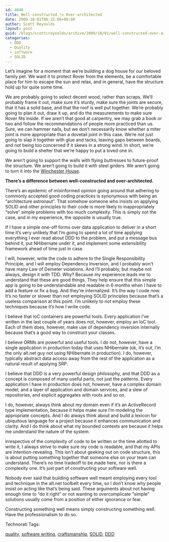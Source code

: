 ```yaml
---
id: 4046
title: Well-constructed != Over-architected
date: 2009-10-01T06:32:06+00:00
author: Scott Reynolds
layout: post
guid: /blogs/scottcreynolds/archive/2009/10/01/well-constructed-over-architected.aspx
categories:
  - DDD
  - Quality
  - software
  - SOLID
---
```

Let&#8217;s imagine for a moment that we&#8217;re building a dog house for our beloved family pet. We want it to protect Rover from the elements, be a comfortable place for him to escape the sun and relax, and in general, have the structure hold up for quite some time.

We are probably going to select decent wood, rather than scraps. We&#8217;ll probably frame it out, make sure it&#8217;s sturdy, make sure the joints are secure, that it has a solid base, and that the roof is well put together. We&#8217;re probably going to plan it out, draw it up, and do the measurements to make sure Rover fits inside. If we aren&#8217;t that good at carpentry, we may grab a book or two and follow the recommendations of people more practiced than us. Sure, we can hammer nails, but we don&#8217;t necessarily know whether a miter joint is more appropriate than a dovetail joint in this case. We&#8217;re not just going to slap it together with glue and tacks, leaving gaps between boards, and not being too concerned if it skews in a strong wind. In short, we&#8217;re going to build a shelter that we&#8217;re happy to put a loved one in.

We aren&#8217;t going to support the walls with flying buttresses to future-proof the structure. We aren&#8217;t going to build it with steel girders. We aren&#8217;t going to turn it into the [Winchester House](http://www.winchestermysteryhouse.com/).

**There&#8217;s a difference between well-constructed and over-architected.**

There&#8217;s an epidemic of misinformed opinion going around that adhering to commonly accepted good coding practices is synonymous with being an &#8220;architecture astronaut&#8221;. That somehow someone who insists on applying SOLID and other principles to their code is more likely to inappropriately &#8220;solve&#8221; simple problems with too much complexity. This is simply not the case, and in my experience, the opposite is usually true.

If I have a simple one-off forms over data application to deliver in a short time it&#8217;s very unlikely that I&#8217;m going to spend a lot of time applying everything I ever read about DDD to the problem, and put a message bus behind it, put NHibernate under it, and implement some extensibility framework ahead of time just in case.

I will, however, write the code to adhere to the Single Responsibility Principle, and I will employ Dependency Inversion, and I probably won&#8217;t have many Law of Demeter violations. And I&#8217;ll probably, but maybe not always, design it with TDD. Why? Because my experience leads me to understand that these are good things. They help ensure that this simple app is going to be understandable and readable in 6 months when I have to add a feature or fix a bug. And they&#8217;re internalized. It&#8217;s the way I code now. It&#8217;s no faster or slower than not employing SOLID principles because that&#8217;s a useless comparison at this point. I&#8217;m unlikely to _not_ employ these techniques because it&#8217;s how I write code.

I believe that IoC containers are powerful tools. Every application I&#8217;ve written in the last couple of years does not, however, employ an IoC tool. Each of them does, however, make use of dependency inversion internally because that&#8217;s a good way to construct your classes.

I believe ORMs are powerful and useful tools. I do not, however, have a single application in production today that uses NHibernate (ok, it&#8217;s out, I&#8217;m the only alt.net guy not using NHibernate in production). I do, however, typically abstract data access away from the rest of the application as a natural result of applying SRP.

I believe that DDD is a very powerful design philosophy, and that DDD as a concept is composed of many useful parts, not just the patterns. Every application I have in production does not, however, have a complex domain model, and a layer of application and domain services, and a slew of repositories, and explicit aggregates with roots and so on. 

I do, however, always think about my domain even if it&#8217;s an ActiveRecord type implementation, because it helps make sure I&#8217;m modeling the appropriate concepts. And I do always think about and build a lexicon for ubiquitous language for a project because it enhances communication and clarity. And I do think about what my bounded contexts are because it helps me understand the nature of the system.

Irrespective of the complexity of code to be written or the time allotted to write it, I always strive to make sure my code is readable, and that my APIs are intention-revealing. This isn&#8217;t about geeking out on code structure, this is about putting something together that someone else on your team can understand. There&#8217;s no time tradeoff to be made here, nor is there a complexity one. It&#8217;s just part of constructing your software well.

Nobody ever said that building software well meant employing every tool and technique in the alt.net toolbelt every time, so I don&#8217;t know why people insist on acting like that&#8217;s being said. These arguments about not having enough time to &#8220;do it right&#8221; or not wanting to overcomplicate &#8220;simple&#8221; solutions usually come from a position of either ignorance or fear.

Constructing something well means simply constructing something well. Have the professionalism to do so.

<!-- Technorati Tags Start -->

Technorati Tags:
  
<a href="http://technorati.com/tag/quality" rel="tag">quality</a>, <a href="http://technorati.com/tag/software%20writing" rel="tag">software writing</a>, <a href="http://technorati.com/tag/craftsmanship" rel="tag">craftsmanship</a>, <a href="http://technorati.com/tag/SOLID" rel="tag">SOLID</a>, <a href="http://technorati.com/tag/DDD" rel="tag">DDD</a> 

<!-- Technorati Tags End -->